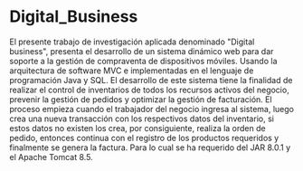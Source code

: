 # Digital_Business
El presente trabajo de investigación aplicada denominado "Digital business", presenta el desarrollo de un sistema dinámico web para dar soporte a la gestión de compraventa de dispositivos móviles. Usando la arquitectura de software MVC e implementadas en el lenguaje de programación Java y SQL. El desarrollo de este sistema tiene la finalidad de realizar el control de inventarios de todos los recursos activos del negocio, prevenir la gestión de pedidos y optimizar la gestión de facturación. El proceso empieza cuando el trabajador del negocio ingresa al sistema, luego crea una nueva transacción con los respectivos datos del inventario, si estos datos no existen los crea, por consiguiente, realiza la orden de pedido, entonces continua con el registro de los productos requeridos y finalmente se genera la factura. Para lo cual se ha requerido del JAR 8.0.1 y el Apache Tomcat 8.5.
